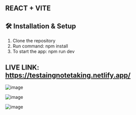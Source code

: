 
## REACT + VITE



## 🛠️ Installation & Setup

1. Clone the repository
2. Run command: npm install
3. To start the app: npm run dev

## LIVE LINK: https://testaingnotetaking.netlify.app/

![image](https://github.com/user-attachments/assets/a7925070-382d-46fe-a935-fadc8f8bc8e7)

![image](https://github.com/user-attachments/assets/4ca6f2c9-039c-4ca6-8aef-1b09cc4d5144)

![image](https://github.com/user-attachments/assets/dcf812d4-ea0c-4287-ab85-f2e3cad5bb36)



